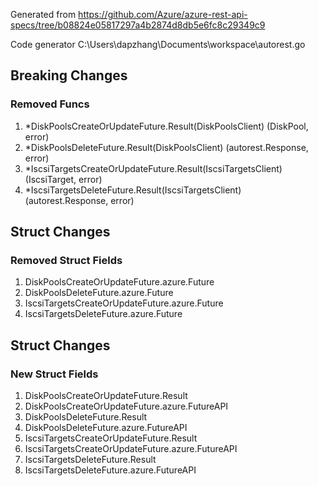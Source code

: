 Generated from https://github.com/Azure/azure-rest-api-specs/tree/b08824e05817297a4b2874d8db5e6fc8c29349c9

Code generator C:\Users\dapzhang\Documents\workspace\autorest.go

## Breaking Changes

### Removed Funcs

1. *DiskPoolsCreateOrUpdateFuture.Result(DiskPoolsClient) (DiskPool, error)
1. *DiskPoolsDeleteFuture.Result(DiskPoolsClient) (autorest.Response, error)
1. *IscsiTargetsCreateOrUpdateFuture.Result(IscsiTargetsClient) (IscsiTarget, error)
1. *IscsiTargetsDeleteFuture.Result(IscsiTargetsClient) (autorest.Response, error)

## Struct Changes

### Removed Struct Fields

1. DiskPoolsCreateOrUpdateFuture.azure.Future
1. DiskPoolsDeleteFuture.azure.Future
1. IscsiTargetsCreateOrUpdateFuture.azure.Future
1. IscsiTargetsDeleteFuture.azure.Future

## Struct Changes

### New Struct Fields

1. DiskPoolsCreateOrUpdateFuture.Result
1. DiskPoolsCreateOrUpdateFuture.azure.FutureAPI
1. DiskPoolsDeleteFuture.Result
1. DiskPoolsDeleteFuture.azure.FutureAPI
1. IscsiTargetsCreateOrUpdateFuture.Result
1. IscsiTargetsCreateOrUpdateFuture.azure.FutureAPI
1. IscsiTargetsDeleteFuture.Result
1. IscsiTargetsDeleteFuture.azure.FutureAPI
